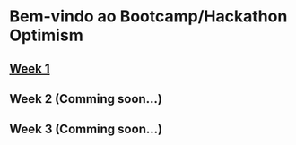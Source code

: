 # Bem-vindo ao Bootcamp/Hackathon Optimism


## [Week 1](/week1/README.md)
## Week 2 (Comming soon...)
## Week 3 (Comming soon...)
